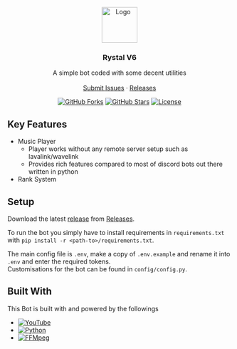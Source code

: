 <br />
<div align="center">
  <a href="https://github.com/Rystal-Team/Rystal-V6/blob/main/assets/logo.png">
    <img src="images/logo.png" alt="Logo" width="80" height="80">
  </a>
  <h3 align="center">Rystal V6</h3>
  <p align="center">
    A simple bot coded with some decent utilities
    <br />
    <br />  
    <a href="https://github.com/Rystal-Team/Rystal-V6/issues">Submit Issues</a>
    · 
    <a href="https://github.com/Rystal-Team/Rystal-V6/releases">Releases</a>
  </p>
</div>

<div align="center">

[![GitHub Forks](https://img.shields.io/github/forks/Rystal-Team/Rystal-V6.svg?style=for-the-badge)](https://github.com/Rystal-Team/Rystal-V6)
[![GitHub Stars](https://img.shields.io/github/stars/Rystal-Team/Rystal-V6.svg?style=for-the-badge)](https://github.com/Rystal-Team/Rystal-V6)
[![License](https://img.shields.io/github/license/Rystal-Team/Rystal-V6.svg?style=for-the-badge)](https://github.com/Rystal-Team/Rystal-V6/blob/main/LICENSE)

</div>

## Key Features
- Music Player
  - Player works without any remote server setup such as lavalink/wavelink
  - Provides rich features compared to most of discord bots out there written in python
- Rank System

## Setup
Download the latest [release](https://github.com/Rystal-Team/Rystal-V6/releases/latest) from [Releases](https://github.com/Rystal-Team/Rystal-V6/releases).

To run the bot you simply have to install requirements in `requirements.txt` with `pip install -r <path-to>/requirements.txt`.

The main config file is `.env`, make a copy of `.env.example` and rename it into `.env` and enter the required tokens.<br>
Customisations for the bot can be found in `config/config.py`.

## Built With
This Bot is built with and powered by the followings
- [![YouTube](https://img.shields.io/badge/YTDLP-ff0000?style=for-the-badge&logo=youtube&logoColor=ffffff)](https://github.com/yt-dlp/yt-dlp)
- [![Python](https://img.shields.io/badge/python-3670A0?style=for-the-badge&logo=python&logoColor=ffdd54)](https://www.python.org/)
- [![FFMpeg](https://img.shields.io/badge/ffmpeg-ffffff?style=for-the-badge&logo=ffmpeg&logoColor=388e3c)](https://ffmpeg.org/)
